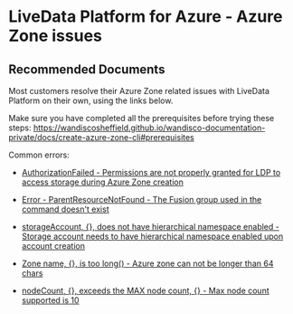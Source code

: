 <properties
  pagetitle="LiveData Platform for Azure - Azure Zone issues"
  service="microsoft.storage"
  resource="storageaccounts"
  ms.author="yagohel"
  selfhelptype="Generic"
  supporttopicids="32749575"
  productpesids="16598"
  cloudenvironments="public, fairfax, mooncake, blackforest, ussec, usnat"
  articleid="098828e4-3a73-4a62-91fa-34f4bb4fdd79"
  ownershipid="StorageMediaEdge_DataLakeStorageGen2" />
# LiveData Platform for Azure - Azure Zone issues

## **Recommended Documents**

Most customers resolve their Azure Zone related issues with LiveData Platform on their own, using the links below.

Make sure you have completed all the prerequisites before trying these steps: https://wandiscosheffield.github.io/wandisco-documentation-private/docs/create-azure-zone-cli#prerequisites
 
Common errors:
 
* [AuthorizationFailed - Permissions are not properly granted for LDP to access storage during Azure Zone creation](https://wandiscosheffield.github.io/wandisco-documentation-private/docs/troubleshooting/#unable-to-create-fusion-zone---azure-vm)
 
* [Error - ParentResourceNotFound - The Fusion group used in the command doesn't exist](https://wandiscosheffield.github.io/wandisco-documentation-private/docs/troubleshooting/#unable-to-create-fusion-zone---azure-vm)
 
* [storageAccount, {}, does not have hierarchical namespace enabled - Storage account needs to have hierarchical namespace enabled upon account creation](https://wandiscosheffield.github.io/wandisco-documentation-private/docs/common-error-codes/#validationexception)
 
* [Zone name, {}, is too long() - Azure zone can not be longer than 64 chars](https://wandiscosheffield.github.io/wandisco-documentation-private/docs/common-error-codes/#validationexception)
 
* [nodeCount, {}, exceeds the MAX node count, {} - Max node count supported is 10](https://wandiscosheffield.github.io/wandisco-documentation-private/docs/common-error-codes/#validationexception)
